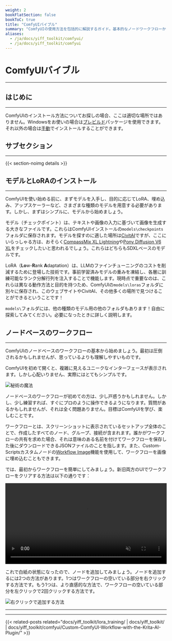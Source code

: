 ```yaml
---
weight: 2
bookFlatSection: false
bookToC: true
title: "ComfyUIバイブル"
summary: "ComfyUIの使用方法を包括的に解説するガイド。基本的なノードワークフローから高度なAI画像生成テクニックまでをカバー。"
aliases:
  - /ja/docs/yiff_toolkit/comfyui/
  - /ja/docs/yiff_toolkit/comfyui
---
```


<!--markdownlint-disable MD025 MD033 MD038 -->

# ComfyUIバイブル

---

## はじめに

---

ComfyUIのインストール方法についてお探しの場合、ここは適切な場所ではありません。Windowsをお使いの場合は[プレビルド](https://docs.comfy.org/get_started/pre_package)パッケージを使用できます。それ以外の場合は[手動](https://docs.comfy.org/get_started/manual_install)でインストールすることができます。

## サブセクション

---

{{< section-noimg details >}}

## モデルとLoRAのインストール

---

ComfyUIを使い始める前に、まずモデルを入手し、目的に応じてLoRA、埋め込み、アップスケーラーなど、さまざまな種類のモデルを用意する必要があります。しかし、まずはシンプルに、モデルから始めましょう。

モデル（チェックポイント）は、テキストや画像の入力に基づいて画像を生成する大きなファイルです。これらはComfyUIインストールの`models\checkpoints`フォルダに保存されます。モデルを探すのに適した場所は[CivitAI](https://civitai.com/)ですが、ここにいらっしゃる方は、おそらく[CompassMix XL Lightning](https://civitai.com/models/498370/compassmix-xl-lightning)や[Pony Diffusion V6 XL](https://civitai.com/models/257749/pony-diffusion-v6-xl)をチェックしたいと思われるでしょう。これらはどちらもSDXLベースのモデルです。

LoRA（**Lo**w-**R**ank **A**daptation）は、LLMのファインチューニングのコストを削減するために登場した技術です。事前学習済みモデルの重みを凍結し、各層に訓練可能なランク分解行列を注入することで機能します。現時点で重要なのは、これらは異なる動作方法と目的を持つため、ComfyUIの`models\loras`フォルダに別々に保存され、このウェブサイトやCivitAI、その他多くの場所で見つけることができるということです！

`models\`フォルダには、他の種類のモデル用の他のフォルダもあります！自由に探索してみてください。必要になったときに詳しく説明します。

## ノードベースのワークフロー

---

ComfyUIのノードベースのワークフローの基本から始めましょう。最初は圧倒されるかもしれませんが、思っているよりも理解しやすいものです。

ComfyUIを初めて開くと、複雑に見えるユニークなインターフェースが表示されます。しかし心配いりません、実際にはとてもシンプルです。

![秘術の魔法](/images/comfyui/arcane_wizardry.png)

ノードベースのワークフローが初めての方は、少し戸惑うかもしれません。しかし、少し練習すれば、すぐにプロのように操作できるようになります。質問があるかもしれませんが、それは全く問題ありません。目標はComfyUIを学び、楽しむことです。

ワークフローとは、スクリーンショットに表示されているセットアップ全体のことで、作成したすべてのノード、グループ、接続が含まれます。誰かがワークフローの共有を求めた場合、それは意味のある名前を付けてワークフローを保存した後にダウンロードできるJSONファイルのことを指します。また、Custom-Scriptsカスタムノードの[Workflow Image](/docs/yiff_toolkit/comfyui/custom_nodes/ComfyUI-Custom-Scripts/#workflow-image)機能を使用して、ワークフローを画像に埋め込むこともできます。

では、最初からワークフローを簡単にしてみましょう。新旧両方のUIでワークフローをクリアする方法は以下の通りです：

<div style="text-align: center;">
    <video style="width: 100%;" autoplay loop muted playsinline>
        <source src="https://huggingface.co/k4d3/yiff_toolkit/resolve/main/static/comfyui/clear_workflow.mp4" type="video/mp4">
        お使いのブラウザはビデオタグをサポートしていません。
    </video>
</div>

これで白紙の状態になったので、ノードを追加してみましょう。ノードを追加するには2つの方法があります。1つはワークフローの空いている部分を右クリックする方法です。もう1つは、より直感的な方法で、ワークフローの空いている部分を左クリックで2回クリックする方法です。

![右クリックで追加する方法](https://huggingface.co/k4d3/yiff_toolkit/resolve/main/static/comfyui/right_click_add.png)

---

---

{{< related-posts related="docs/yiff_toolkit/lora_training/ | docs/yiff_toolkit/ | docs/yiff_toolkit/comfyui/Custom-ComfyUI-Workflow-with-the-Krita-AI-Plugin/" >}}
